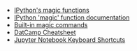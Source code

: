 <!--
Maintainer:   jeffskinnerbox@yahoo.com / www.jeffskinnerbox.me
Version:      0.3.0
-->

* [IPython's magic functions](http://cotique.me/blog/ipython-magic)
* [IPython 'magic' function documentation](https://github.com/lmmx/devnotes/wiki/IPython-%27magic%27-function-documentation#more)
* [Built-in magic commands](http://ipython.readthedocs.io/en/stable/interactive/magics.html)
* [DatCamp Cheatsheet](https://s3.amazonaws.com/assets.datacamp.com/blog_assets/Jupyter_Notebook_Cheat_Sheet.pdf)
* [Jupyter Notebook Keyboard Shortcuts](https://www.cheatography.com/weidadeyue/cheat-sheets/jupyter-notebook/pdf_bw/)
